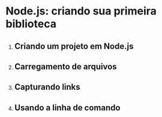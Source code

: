 # Node.js: criando sua primeira biblioteca

1. ## Criando um projeto em Node.js

2. ## Carregamento de arquivos

3. ## Capturando links

4. ## Usando a linha de comando